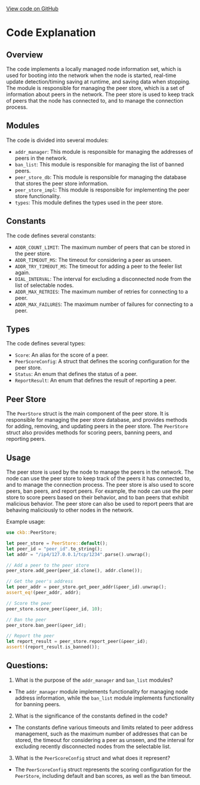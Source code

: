 [View code on GitHub](https://github.com/nervosnetwork/ckb/network/src/peer_store/mod.rs)

# Code Explanation

## Overview
The code implements a locally managed node information set, which is used for booting into the network when the node is started, real-time update detection/timing saving at runtime, and saving data when stopping. The module is responsible for managing the peer store, which is a set of information about peers in the network. The peer store is used to keep track of peers that the node has connected to, and to manage the connection process.

## Modules
The code is divided into several modules:
- `addr_manager`: This module is responsible for managing the addresses of peers in the network.
- `ban_list`: This module is responsible for managing the list of banned peers.
- `peer_store_db`: This module is responsible for managing the database that stores the peer store information.
- `peer_store_impl`: This module is responsible for implementing the peer store functionality.
- `types`: This module defines the types used in the peer store.

## Constants
The code defines several constants:
- `ADDR_COUNT_LIMIT`: The maximum number of peers that can be stored in the peer store.
- `ADDR_TIMEOUT_MS`: The timeout for considering a peer as unseen.
- `ADDR_TRY_TIMEOUT_MS`: The timeout for adding a peer to the feeler list again.
- `DIAL_INTERVAL`: The interval for excluding a disconnected node from the list of selectable nodes.
- `ADDR_MAX_RETRIES`: The maximum number of retries for connecting to a peer.
- `ADDR_MAX_FAILURES`: The maximum number of failures for connecting to a peer.

## Types
The code defines several types:
- `Score`: An alias for the score of a peer.
- `PeerScoreConfig`: A struct that defines the scoring configuration for the peer store.
- `Status`: An enum that defines the status of a peer.
- `ReportResult`: An enum that defines the result of reporting a peer.

## Peer Store
The `PeerStore` struct is the main component of the peer store. It is responsible for managing the peer store database, and provides methods for adding, removing, and updating peers in the peer store. The `PeerStore` struct also provides methods for scoring peers, banning peers, and reporting peers.

## Usage
The peer store is used by the node to manage the peers in the network. The node can use the peer store to keep track of the peers it has connected to, and to manage the connection process. The peer store is also used to score peers, ban peers, and report peers. For example, the node can use the peer store to score peers based on their behavior, and to ban peers that exhibit malicious behavior. The peer store can also be used to report peers that are behaving maliciously to other nodes in the network. 

Example usage:
```rust
use ckb::PeerStore;

let peer_store = PeerStore::default();
let peer_id = "peer_id".to_string();
let addr = "/ip4/127.0.0.1/tcp/1234".parse().unwrap();

// Add a peer to the peer store
peer_store.add_peer(peer_id.clone(), addr.clone());

// Get the peer's address
let peer_addr = peer_store.get_peer_addr(&peer_id).unwrap();
assert_eq!(peer_addr, addr);

// Score the peer
peer_store.score_peer(&peer_id, 10);

// Ban the peer
peer_store.ban_peer(&peer_id);

// Report the peer
let report_result = peer_store.report_peer(&peer_id);
assert!(report_result.is_banned());
```
## Questions: 
 1. What is the purpose of the `addr_manager` and `ban_list` modules?
- The `addr_manager` module implements functionality for managing node address information, while the `ban_list` module implements functionality for banning peers.
2. What is the significance of the constants defined in the code?
- The constants define various timeouts and limits related to peer address management, such as the maximum number of addresses that can be stored, the timeout for considering a peer as unseen, and the interval for excluding recently disconnected nodes from the selectable list.
3. What is the `PeerScoreConfig` struct and what does it represent?
- The `PeerScoreConfig` struct represents the scoring configuration for the `PeerStore`, including default and ban scores, as well as the ban timeout.